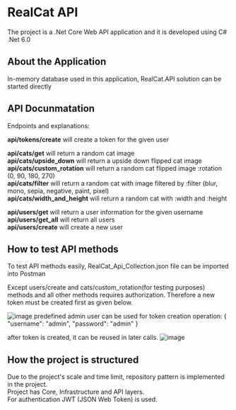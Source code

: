 # RealCat API
The project is a .Net Core Web API application and it is developed using C# .Net 6.0

## About the Application
In-memory database used in this application, RealCat.API solution can be started directly

## API Docunmatation
Endpoints and explanations:

**api/tokens/create** will create a token for the given user

**api/cats/get** will return a random cat image\
**api/cats/upside_down** will return a upside down flipped cat image\
**api/cats/custom_rotation** will return a random cat flipped image :rotation (0, 90, 180, 270)\
**api/cats/filter** will return a random cat with image filtered by :filter (blur, mono, sepia, negative, paint, pixel)\
**api/cats/width_and_height** will return a random cat with :width and :height

**api/users/get** will return a user information for the given username\
**api/users/get_all** will return all users\
**api/users/create** will create a new user

## How to test API methods

To test API methods easily, RealCat_Api_Collection.json file can be imported into Postman 

Except users/create and cats/custom_rotation(for testing purposes) methods and all other methods requires authorization. Therefore a new token must be created first as given below.

![image](https://user-images.githubusercontent.com/98488371/151707729-3e578bb8-2f52-46c5-bc66-b6c575d7b676.png)
predefined admin user can be used for token creation operation:
{
  "username": "admin",
  "password": "admin"
}

after token is created, it can be reused in later calls.
![image](https://user-images.githubusercontent.com/98488371/151708003-59443174-0896-4b07-b49f-45b9feff02be.png)

## How the project is structured

Due to the project's scale and time limit, repository pattern is implemented in the project.\
Project has Core, Infrastructure and API layers.\
For authentication JWT (JSON Web Token) is used.
